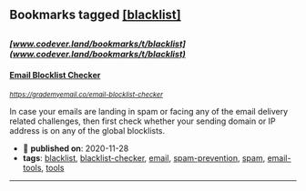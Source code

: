 ## Bookmarks tagged [[blacklist]](https://www.codever.land/search?q=[blacklist])

_<sup><sup>[www.codever.land/bookmarks/t/blacklist](www.codever.land/bookmarks/t/blacklist)</sup></sup>_
---
#### [Email Blocklist Checker](https://grademyemail.co/email-blocklist-checker)
_<sup>https://grademyemail.co/email-blocklist-checker</sup>_

In case your emails are landing in spam or facing any of the email delivery related challenges, then first check whether your sending domain or IP address is on any of the global blocklists.
* :calendar: **published on**: 2020-11-28
* **tags**: [blacklist](../tagged/blacklist.md), [blacklist-checker](../tagged/blacklist-checker.md), [email](../tagged/email.md), [spam-prevention](../tagged/spam-prevention.md), [spam](../tagged/spam.md), [email-tools](../tagged/email-tools.md), [tools](../tagged/tools.md)
---
